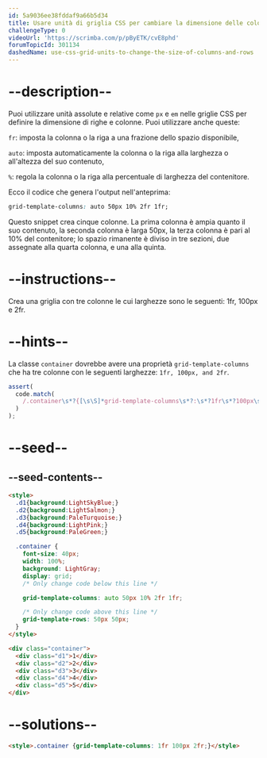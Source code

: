 ```yaml
---
id: 5a9036ee38fddaf9a66b5d34
title: Usare unità di griglia CSS per cambiare la dimensione delle colonne e delle righe
challengeType: 0
videoUrl: 'https://scrimba.com/p/pByETK/cvE8phd'
forumTopicId: 301134
dashedName: use-css-grid-units-to-change-the-size-of-columns-and-rows
---
```


# --description--

Puoi utilizzare unità assolute e relative come `px` e `em` nelle griglie CSS per definire la dimensione di righe e colonne. Puoi utilizzare anche queste:

`fr`: imposta la colonna o la riga a una frazione dello spazio disponibile,

`auto`: imposta automaticamente la colonna o la riga alla larghezza o all'altezza del suo contenuto,

`%`: regola la colonna o la riga alla percentuale di larghezza del contenitore.

Ecco il codice che genera l'output nell'anteprima:

```css
grid-template-columns: auto 50px 10% 2fr 1fr;
```

Questo snippet crea cinque colonne. La prima colonna è ampia quanto il suo contenuto, la seconda colonna è larga 50px, la terza colonna è pari al 10% del contenitore; lo spazio rimanente è diviso in tre sezioni, due assegnate alla quarta colonna, e una alla quinta.

# --instructions--

Crea una griglia con tre colonne le cui larghezze sono le seguenti: 1fr, 100px e 2fr.

# --hints--

La classe `container` dovrebbe avere una proprietà `grid-template-columns` che ha tre colonne con le seguenti larghezze: `1fr, 100px, and 2fr`.

```js
assert(
  code.match(
    /.container\s*?{[\s\S]*grid-template-columns\s*?:\s*?1fr\s*?100px\s*?2fr\s*?;[\s\S]*}/gi
  )
);
```

# --seed--

## --seed-contents--

```html
<style>
  .d1{background:LightSkyBlue;}
  .d2{background:LightSalmon;}
  .d3{background:PaleTurquoise;}
  .d4{background:LightPink;}
  .d5{background:PaleGreen;}

  .container {
    font-size: 40px;
    width: 100%;
    background: LightGray;
    display: grid;
    /* Only change code below this line */

    grid-template-columns: auto 50px 10% 2fr 1fr;

    /* Only change code above this line */
    grid-template-rows: 50px 50px;
  }
</style>

<div class="container">
  <div class="d1">1</div>
  <div class="d2">2</div>
  <div class="d3">3</div>
  <div class="d4">4</div>
  <div class="d5">5</div>
</div>
```

# --solutions--

```html
<style>.container {grid-template-columns: 1fr 100px 2fr;}</style>
```
